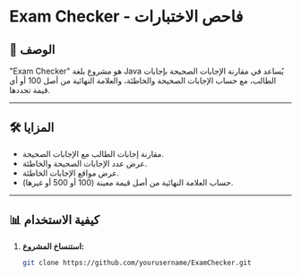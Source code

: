 # Exam Checker - فاحص الاختبارات  

## 🚀 الوصف
"Exam Checker" هو مشروع بلغة Java يُساعد في مقارنة الإجابات الصحيحة بإجابات الطالب، مع حساب الإجابات الصحيحة والخاطئة، والعلامة النهائية من أصل 100 أو أي قيمة تحددها.

---

## 🛠️ المزايا
- مقارنة إجابات الطالب مع الإجابات الصحيحة.
- عرض عدد الإجابات الصحيحة والخاطئة.
- عرض مواقع الإجابات الخاطئة.
- حساب العلامة النهائية من أصل قيمة معينة (100 أو 500 أو غيرها).

---

## 📊 كيفية الاستخدام

1. **استنساخ المشروع:**
   ```bash
   git clone https://github.com/yourusername/ExamChecker.git
